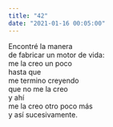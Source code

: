 ```yaml
---
title: "42"
date: "2021-01-16 00:05:00"
---
```


Encontré la manera\
de fabricar un motor de vida:\
me la creo un poco\
hasta que\
me termino creyendo\
que no me la creo\
y ahí\
me la creo otro poco más\
y así sucesivamente.
